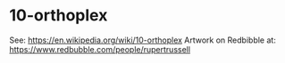 # 10-orthoplex

See: https://en.wikipedia.org/wiki/10-orthoplex
Artwork on Redbibble at: https://www.redbubble.com/people/rupertrussell

